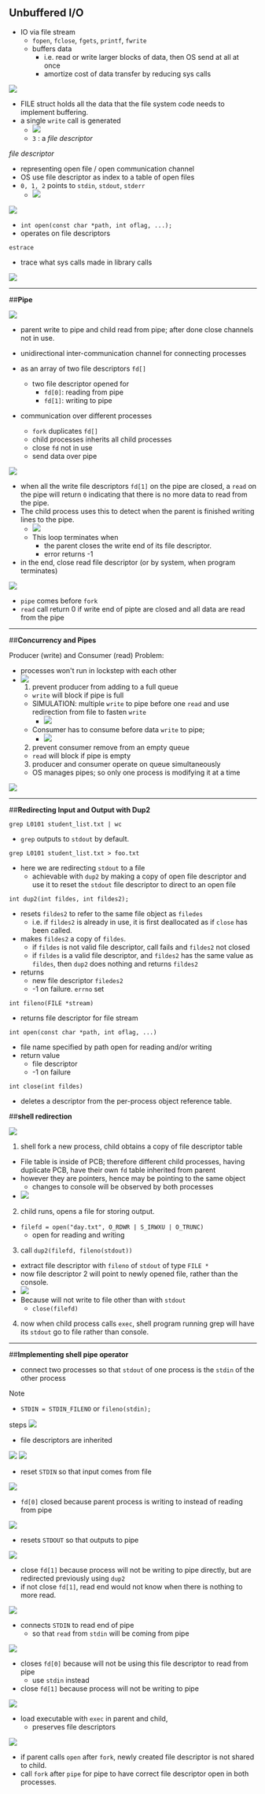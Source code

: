 
## __Unbuffered I/O__
+ IO via file stream
  + `fopen`, `fclose`, `fgets`, `printf`, `fwrite`
  + buffers data
    + i.e. read or write larger blocks of data, then OS send at all at once
    + amortize cost of data transfer by reducing sys calls

![](assets/README-e1f60.png)
+ FILE struct holds all the data that the file system code needs to implement buffering.
+ a single `write` call is generated
  + ![](assets/README-06341.png)
  + `3` : a _file descriptor_

_file descriptor_
+ representing open file / open communication channel
+ OS use file descriptor as index to a table of open files
+ `0, 1, 2` points to `stdin`, `stdout`, `stderr`
  + ![](assets/README-55983.png)

![](assets/README-71ad8.png)
+ `int open(const char *path, int oflag, ...);`
+ operates on file descriptors


`estrace`
+ trace what sys calls made in library calls

![](assets/README-999bc.png)

---

##__Pipe__

![](assets/README-109eb.png)
+ parent write to pipe and child read from pipe; after done close channels not in use.

+ unidirectional inter-communication channel for connecting processes
+ as an array of two file descriptors `fd[]`
  + two file descriptor opened for
    + `fd[0]`: reading from pipe
    + `fd[1]`: writing to pipe
+ communication over different processes
  + `fork` duplicates `fd[]`
  + child processes inherits all child processes
  + close `fd` not in use
  + send data over pipe


![](assets/README-29bf2.png)
+ when all the write file descriptors `fd[1]` on the pipe are closed, a `read` on the pipe will return `0` indicating that there is no more data to read from the pipe.
+ The child process uses this to detect when the parent is finished writing lines to the pipe.
  + ![](assets/README-3f687.png)
  + This loop terminates when
    + the parent closes the write end of its file descriptor.
    + error returns -1
+ in the end, close read file descriptor (or by system, when program terminates)


![](assets/README-6acfd.png)
+ `pipe` comes before `fork`
+ `read` call return 0 if write end of pipte are closed and all data are read from the pipe

---


##__Concurrency and Pipes__

Producer (write) and Consumer (read) Problem:
  + processes won't run in lockstep with each other
  + ![](assets/README-e628f.png)
    1. prevent producer from adding to a full queue
      + `write` will block if pipe is full
      + SIMULATION: multiple `write` to pipe before one `read` and use redirection from file to fasten `write`
        + ![](assets/README-a527f.png)
      + Consumer has to consume before data `write` to pipe;
        + ![](assets/README-7982d.png)
    2. prevent consumer remove from an empty queue
      + `read` will block if pipe is empty
    3. producer and consumer operate on queue simultaneously
      + OS manages pipes; so only one process is modifying it at a time

![](assets/README-24744.png)

---

##__Redirecting Input and Output with Dup2__




`grep L0101 student_list.txt | wc `
+ `grep` outputs to `stdout` by default.

`grep L0101 student_list.txt > foo.txt `
+ here we are redirecting `stdout` to a file
  + achievable with `dup2` by making a copy of open file descriptor and use it to reset the `stdout` file descriptor to direct to an open file



`int dup2(int fildes, int fildes2);`
+ resets `fildes2` to refer to the same file object as `filedes`
  + i.e. if `fildes2` is already in use, it is first deallocated as if `close` has been called.
+ makes `fildes2` a copy of `fildes`.
  + if `fildes` is not valid file descriptor, call fails and `fildes2` not closed
  + if `fildes` is a valid file descriptor, and `fildes2` has the same value as `fildes`, then `dup2` does nothing and returns `fildes2`
+ returns
  + new file descriptor `filedes2`
  + -1 on failure. `errno` set



`int fileno(FILE *stream)`
+ returns file descriptor for file stream

`int open(const char *path, int oflag, ...)`
+ file name specified by path open for reading and/or writing
+ return value
  + file descriptor
  + -1 on failure

`int close(int fildes)`
+ deletes a descriptor from the per-process object reference table.


##__shell redirection__

![](assets/README-7e311.png)

1. shell fork a new process, child obtains a copy of file descriptor table
  + File table is inside of PCB; therefore different child processes, having duplicate PCB, have their own `fd` table inherited from parent
  + however they are pointers, hence may be pointing to the same object
    + changes to console will be observed by both processes
  + ![](assets/README-fa835.png)
2. child runs, opens a file for storing output.
  + `filefd = open("day.txt", O_RDWR | S_IRWXU | O_TRUNC)`
    + open for reading and writing
3. call `dup2(filefd, fileno(stdout))`
  +  extract file descriptor with `fileno` of `stdout` of type `FILE *`
  + now file descriptor 2 will point to newly opened file, rather than the console.
  + ![](assets/README-d7ac0.png)
  + Because will not write to file other than with `stdout`
    + `close(filefd)`
4. now when child process calls `exec`, shell program running grep will have its `stdout` go to file rather than console.

---

##__Implementing shell pipe operator__
+ connect two processes so that `stdout` of one process is the `stdin` of the other process


Note
+  `STDIN = STDIN_FILENO` or `fileno(stdin);`

steps
![](assets/README-b7809.png)
  + file descriptors are inherited

![](assets/README-a549c.png)
![](assets/README-1e0a3.png)
  + reset `STDIN` so that input comes from file

![](assets/README-7672e.png)
  + `fd[0]` closed because parent process is writing to instead of reading from pipe  

![](assets/README-fdb9d.png)
 + resets `STDOUT` so that outputs to pipe


 ![](assets/README-637e7.png)
+ close `fd[1]` because process will not be writing to pipe directly, but are redirected previously using `dup2`
+ if not close `fd[1]`, read end would not know when there is nothing to more read.


![](assets/README-3636f.png)
+ connects `STDIN` to read end of pipe
  + so that `read` from `stdin` will be coming from pipe

![](assets/README-6522a.png)
+ closes `fd[0]` because will not be using this file descriptor to read from pipe
  + use `stdin` instead
+ close `fd[1]` because process will not be writing to pipe

![](assets/README-2e060.png)
+ load executable with `exec` in parent and child,
  + preserves file descriptors


![](assets/README-4ed11.png)
+ if parent calls `open` after `fork`, newly created file descriptor is not shared to child.
+ call `fork` after `pipe` for pipe to have correct file descriptor open in both processes.
